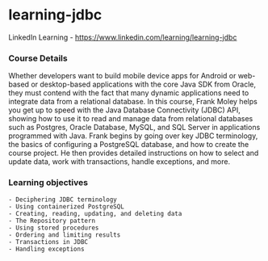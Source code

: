 # learning-jdbc
LinkedIn Learning - https://www.linkedin.com/learning/learning-jdbc

### Course Details
Whether developers want to build mobile device apps for Android or web-based or desktop-based applications with the core Java SDK from Oracle, they must contend with the fact that many dynamic applications need to integrate data from a relational database. 
In this course, Frank Moley helps you get up to speed with the Java Database Connectivity (JDBC) API, showing how to use it to read and manage data from relational databases such as Postgres, Oracle Database, MySQL, and SQL Server in applications programmed with Java. 
Frank begins by going over key JDBC terminology, the basics of configuring a PostgreSQL database, and how to create the course project. 
He then provides detailed instructions on how to select and update data, work with transactions, handle exceptions, and more.

### Learning objectives
``` 
- Deciphering JDBC terminology
- Using containerized PostgreSQL
- Creating, reading, updating, and deleting data
- The Repository pattern
- Using stored procedures
- Ordering and limiting results
- Transactions in JDBC
- Handling exceptions
```
